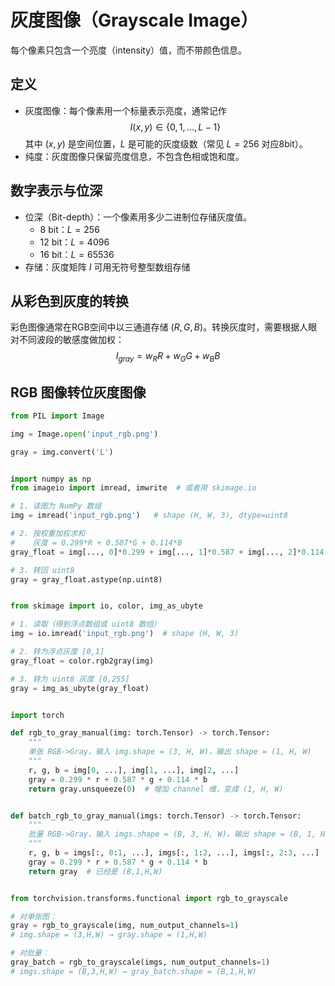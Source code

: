 # 灰度图像（Grayscale Image）

每个像素只包含一个亮度（intensity）值，而不带颜色信息。

## 定义

- 灰度图像：每个像素用一个标量表示亮度，通常记作
$$I(x,y) \in \{0, 1,...,L-1\}$$
其中 $(x,y)$ 是空间位置，$L$ 是可能的灰度级数（常见 $L=256$ 对应8bit）。
- 纯度：灰度图像只保留亮度信息，不包含色相或饱和度。

## 数字表示与位深

- 位深（Bit-depth）：一个像素用多少二进制位存储灰度值。
  - 8 bit：$L=256$
  - 12 bit：$L=4096$
  - 16 bit：$L=65536$
- 存储：灰度矩阵 $I$ 可用无符号整型数组存储

## 从彩色到灰度的转换

彩色图像通常在RGB空间中以三通道存储 $(R,G,B)$。转换灰度时，需要根据人眼对不同波段的敏感度做加权：
$$I_{gray} = w_R R + w_G G + w_B B$$

## RGB 图像转位灰度图像

```Python
from PIL import Image

img = Image.open('input_rgb.png')

gray = img.convert('L')


import numpy as np
from imageio import imread, imwrite  # 或者用 skimage.io

# 1. 读图为 NumPy 数组
img = imread('input_rgb.png')   # shape (H, W, 3), dtype=uint8

# 2. 按权重加权求和
#    灰度 = 0.299*R + 0.587*G + 0.114*B
gray_float = img[..., 0]*0.299 + img[..., 1]*0.587 + img[..., 2]*0.114

# 3. 转回 uint8
gray = gray_float.astype(np.uint8)


from skimage import io, color, img_as_ubyte

# 1. 读取（得到浮点数组或 uint8 数组）
img = io.imread('input_rgb.png')  # shape (H, W, 3)

# 2. 转为浮点灰度 [0,1]
gray_float = color.rgb2gray(img)

# 3. 转为 uint8 灰度 [0,255]
gray = img_as_ubyte(gray_float)


import torch

def rgb_to_gray_manual(img: torch.Tensor) -> torch.Tensor:
    """
    单张 RGB->Gray，输入 img.shape = (3, H, W)，输出 shape = (1, H, W)
    """
    r, g, b = img[0, ...], img[1, ...], img[2, ...]
    gray = 0.299 * r + 0.587 * g + 0.114 * b
    return gray.unsqueeze(0)  # 增加 channel 维，变成 (1, H, W)


def batch_rgb_to_gray_manual(imgs: torch.Tensor) -> torch.Tensor:
    """
    批量 RGB->Gray，输入 imgs.shape = (B, 3, H, W)，输出 shape = (B, 1, H, W)
    """
    r, g, b = imgs[:, 0:1, ...], imgs[:, 1:2, ...], imgs[:, 2:3, ...]  # 保持 channel 维度
    gray = 0.299 * r + 0.587 * g + 0.114 * b
    return gray  # 已经是 (B,1,H,W)


from torchvision.transforms.functional import rgb_to_grayscale

# 对单张图：
gray = rgb_to_grayscale(img, num_output_channels=1)
# img.shape = (3,H,W) → gray.shape = (1,H,W)

# 对批量：
gray_batch = rgb_to_grayscale(imgs, num_output_channels=1)
# imgs.shape = (B,3,H,W) → gray_batch.shape = (B,1,H,W)
```